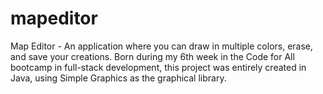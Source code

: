 # mapeditor
Map Editor - An application where you can draw in multiple colors, erase, and save your creations. 
Born during my 6th week in the Code for All bootcamp in full-stack development, this project was entirely created in Java, using Simple Graphics as the graphical library.


